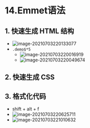 # 14.Emmet语法

## 1. 快速生成 HTML 结构

- ![image-20210703220133077](https://raw.githubusercontent.com/TWDH/Leetcode-From-Zero/pictures/img/image-20210703220133077.png)
- `.demo$*5`
  - ![image-20210703220016919](https://raw.githubusercontent.com/TWDH/Leetcode-From-Zero/pictures/img/image-20210703220016919.png)
  - ![image-20210703220049674](https://raw.githubusercontent.com/TWDH/Leetcode-From-Zero/pictures/img/image-20210703220049674.png)

## 2. 快速生成 CSS

## 3. 格式化代码

- shift + alt + f
- ![image-20210703220625711](https://raw.githubusercontent.com/TWDH/Leetcode-From-Zero/pictures/img/image-20210703220625711.png)
- ![image-20210703221010632](https://raw.githubusercontent.com/TWDH/Leetcode-From-Zero/pictures/img/image-20210703221010632.png)

